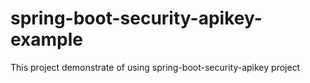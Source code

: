 # spring-boot-security-apikey-example
This project demonstrate of using spring-boot-security-apikey project
